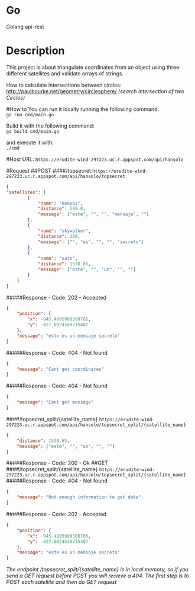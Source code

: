 # Go
Golang api-rest

# Description
This project is about triangulate coordinates from an object using three different satellites and validate arrays of strings.

How to calculate intersections between circles: http://paulbourke.net/geometry/circlesphere/ *(search Intersection of two Circles)*

#How to
You can run it locally running the following command:  
`go run cmd/main.go` 

Build it with the following command:  
`go build cmd/main.go`     

and execute it with:  
`./cmd`

#Host
URL: `https://erudite-wind-297223.uc.r.appspot.com/api/hansolo`

#Request
##POST
####/topsecret
`https://erudite-wind-297223.uc.r.appspot.com/api/hansolo/topsecret`  
```json
{ 
"satellites": [ 
        { 
            "name": "kenobi", 
            "distance": 500.0, 
            "message": ["este", "", "", "mensaje", ""] 
        }, 
        { 
            "name": "skywalker", 
            "distance": 200,
            "message": ["", "es", "", "", "secreto"] 
        }, 
        { 
            "name": "sato", 
            "distance": 1538.65,
            "message": ["este", "", "un", "", ""] 
        } 
    ] 
}
```
#####Response - Code: 202 - Accepted
```json
{
    "position": {
        "x": -945.4995908380765,
        "y": -427.0024549715407
    },
    "message": "este es un mensaje secreto"
}
```
#####Response - Code: 404 - Not found
```json
{
    "message": "Cant get coordinates"
}
```
#####Response - Code: 404 - Not found
```json
{
    "message": "Cant get message"
}
```
####/topsecret_split/{satellite_name}
`https://erudite-wind-297223.uc.r.appspot.com/api/hansolo/topsecret_split/{satellite_name}`  
```json
{
    "distance": 1538.65,
    "message": ["este", "", "un", "", ""]
}
```
#####Response - Code: 200 - Ok
##GET
####/topsecret_split/{satellite_name}
`https://erudite-wind-297223.uc.r.appspot.com/api/hansolo/topsecret_split/{satellite_name}`  
#####Response - Code: 404 - Not found
```json
{
    "message": "Not enough information to get data"
}
```
#####Response - Code: 202 - Accepted
```json
{
    "position": {
        "x": -945.4995908380765,
        "y": -427.0024549715407
    },
    "message": "este es un mensaje secreto"
}
```

*The endpoint /topsecret_split/{satellite_name} is in local memory, so if you send a GET request before POST you will recieve a 404. The first step is to POST each satellite and then do GET request*



